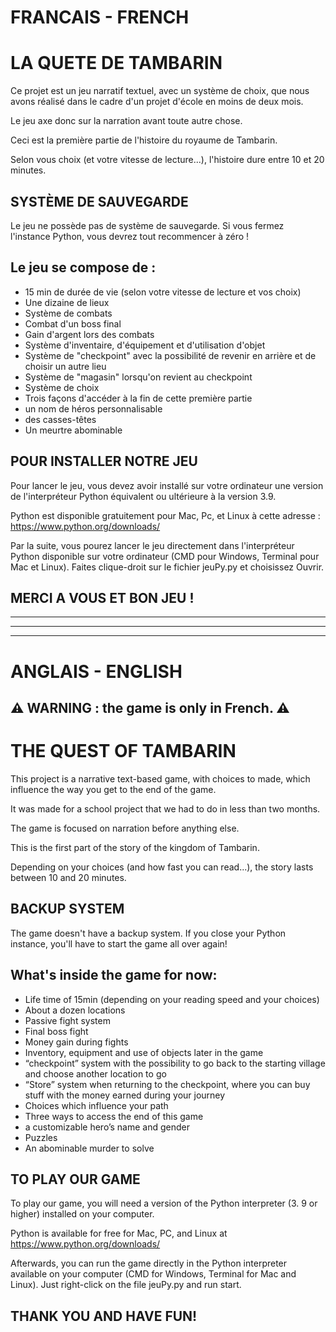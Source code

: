 # FRANCAIS - FRENCH

# LA QUETE DE TAMBARIN

Ce projet est un jeu narratif textuel, avec un système de choix, que nous avons réalisé dans le cadre d'un projet d'école en moins de deux mois.

Le jeu axe donc sur la narration avant toute autre chose.

Ceci est la première partie de l'histoire du royaume de Tambarin.

Selon vous choix (et votre vitesse de lecture...), l'histoire dure entre 10 et 20 minutes.

## SYSTÈME DE SAUVEGARDE
Le jeu ne possède pas de système de sauvegarde. Si vous fermez l'instance Python, vous devrez tout recommencer à zéro !

## Le jeu se compose de :
- 15 min de durée de vie (selon votre vitesse de lecture et vos choix)
- Une dizaine de lieux
- Système de combats 
- Combat d'un boss final
- Gain d'argent lors des combats
- Système d'inventaire, d'équipement et d'utilisation d'objet
- Système de "checkpoint" avec la possibilité de revenir en arrière et de choisir un autre lieu
- Système de "magasin" lorsqu'on revient au checkpoint
- Système de choix
- Trois façons d'accéder à la fin de cette première partie
- un nom de héros personnalisable
- des casses-têtes
- Un meurtre abominable

## POUR INSTALLER NOTRE JEU

Pour lancer le jeu, vous devez avoir installé sur votre ordinateur une version de l'interpréteur Python équivalent ou ultérieure à la version 3.9.

Python est disponible gratuitement pour Mac, Pc, et Linux à cette adresse : https://www.python.org/downloads/

Par la suite, vous pourez lancer le jeu directement dans l'interpréteur Python disponible sur votre ordinateur (CMD pour Windows, Terminal pour Mac et Linux). Faites clique-droit sur le fichier jeuPy.py et choisissez Ouvrir.


## MERCI A VOUS ET BON JEU !

--------------------------------------------------------------------------------------
--------------------------------------------------------------------------------------
--------------------------------------------------------------------------------------

# ANGLAIS - ENGLISH

## ⚠ WARNING : the game is only in French. ⚠

# THE QUEST OF TAMBARIN

This project is a narrative text-based game, with choices to made, which influence the way you get to the end of the game. 

It was made for a school project that we had to do in less than two months.

The game is focused on narration before anything else.

This is the first part of the story of the kingdom of Tambarin. 

Depending on your choices (and how fast you can read...), the story lasts between 10 and 20 minutes.

## BACKUP SYSTEM
The game doesn't have a backup system. If you close your Python instance, you'll have to start the game all over again!

## What's inside the game for now:
- Life time of 15min (depending on your reading speed and your choices)
- About a dozen locations
- Passive fight system
- Final boss fight
- Money gain during fights
- Inventory, equipment and use of objects later in the game
- “checkpoint” system with the possibility to go back to the starting village and choose another location to go
- “Store” system when returning to the checkpoint, where you can buy stuff with the money earned during your journey
- Choices which influence your path
- Three ways to access the end of this game
- a customizable hero’s name and gender
- Puzzles
- An abominable murder to solve

## TO PLAY OUR GAME

To play our game, you will need a version of the Python interpreter (3. 9 or higher) installed on your computer.

Python is available for free for Mac, PC, and Linux at https://www.python.org/downloads/

Afterwards, you can run the game directly in the Python interpreter available on your computer (CMD for Windows, Terminal for Mac and Linux). Just right-click on the file jeuPy.py and run start.

## THANK YOU AND HAVE FUN!